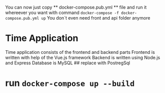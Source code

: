 You can now just copy ** docker-compose.pub.yml ** file and run it whereever you want with command
`docker-compose -f docker-compose.pub.yml up`
You don`t even need front and api folder anymore

# Time Application

Time application consists of the frontend and backend parts
Frontend is written with help of the Vue.js framework
Backend is written using Node.js and Express
Database is MySQL ## replace with PostregSql

# run `docker-compose up --build`

